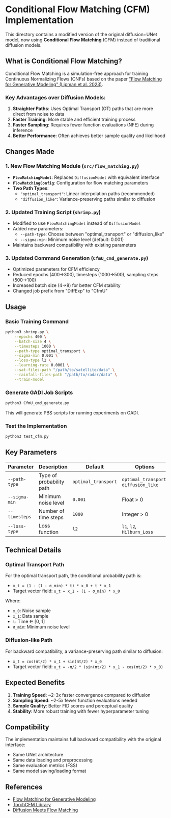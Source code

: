 # Conditional Flow Matching (CFM) Implementation

This directory contains a modified version of the original diffusion+UNet model, now using **Conditional Flow Matching** (CFM) instead of traditional diffusion models.

## What is Conditional Flow Matching?

Conditional Flow Matching is a simulation-free approach for training Continuous Normalizing Flows (CNFs) based on the paper ["Flow Matching for Generative Modeling" (Lipman et al. 2023)](https://arxiv.org/abs/2210.02747).

### Key Advantages over Diffusion Models:

1. **Straighter Paths**: Uses Optimal Transport (OT) paths that are more direct from noise to data
2. **Faster Training**: More stable and efficient training process
3. **Faster Sampling**: Requires fewer function evaluations (NFE) during inference
4. **Better Performance**: Often achieves better sample quality and likelihood

## Changes Made

### 1. New Flow Matching Module (`src/flow_matching.py`)

- **`FlowMatchingModel`**: Replaces `DiffusionModel` with equivalent interface
- **`FlowMatchingConfig`**: Configuration for flow matching parameters
- **Two Path Types**:
  - `"optimal_transport"`: Linear interpolation paths (recommended)
  - `"diffusion_like"`: Variance-preserving paths similar to diffusion

### 2. Updated Training Script (`shrimp.py`)

- Modified to use `FlowMatchingModel` instead of `DiffusionModel`
- Added new parameters:
  - `--path-type`: Choose between "optimal_transport" or "diffusion_like"
  - `--sigma-min`: Minimum noise level (default: 0.001)
- Maintains backward compatibility with existing parameters

### 3. Updated Command Generation (`CfmU_cmd_generate.py`)

- Optimized parameters for CFM efficiency
- Reduced epochs (400→300), timesteps (1000→500), sampling steps (500→100)
- Increased batch size (4→8) for better CFM stability
- Changed job prefix from "DiffExp" to "CfmU"

## Usage

### Basic Training Command

```bash
python3 shrimp.py \
    --epochs 400 \
    --batch-size 4 \
    --timesteps 1000 \
    --path-type optimal_transport \
    --sigma-min 0.001 \
    --loss-type l2 \
    --learning-rate 0.0001 \
    --sat-files-path "/path/to/satellite/data" \
    --rainfall-files-path "/path/to/radar/data" \
    --train-model
```

### Generate GADI Job Scripts

```bash
python3 CfmU_cmd_generate.py
```

This will generate PBS scripts for running experiments on GADI.

### Test the Implementation

```bash
python3 test_cfm.py
```

## Key Parameters

| Parameter     | Description              | Default             | Options                               |
| ------------- | ------------------------ | ------------------- | ------------------------------------- |
| `--path-type` | Type of probability path | `optimal_transport` | `optimal_transport`, `diffusion_like` |
| `--sigma-min` | Minimum noise level      | `0.001`             | Float > 0                             |
| `--timesteps` | Number of time steps     | `1000`              | Integer > 0                           |
| `--loss-type` | Loss function            | `l2`                | `l1`, `l2`, `Hilburn_Loss`            |

## Technical Details

### Optimal Transport Path

For the optimal transport path, the conditional probability path is:

- `x_t = (1 - (1 - σ_min) * t) * x_0 + t * x_1`
- Target vector field: `u_t = x_1 - (1 - σ_min) * x_0`

Where:

- `x_0`: Noise sample
- `x_1`: Data sample
- `t`: Time ∈ [0, 1]
- `σ_min`: Minimum noise level

### Diffusion-like Path

For backward compatibility, a variance-preserving path similar to diffusion:

- `x_t = cos(πt/2) * x_1 + sin(πt/2) * x_0`
- Target vector field: `u_t = -π/2 * (sin(πt/2) * x_1 - cos(πt/2) * x_0)`

## Expected Benefits

1. **Training Speed**: ~2-3x faster convergence compared to diffusion
2. **Sampling Speed**: ~2-5x fewer function evaluations needed
3. **Sample Quality**: Better FID scores and perceptual quality
4. **Stability**: More robust training with fewer hyperparameter tuning

## Compatibility

The implementation maintains full backward compatibility with the original interface:

- Same UNet architecture
- Same data loading and preprocessing
- Same evaluation metrics (FSS)
- Same model saving/loading format

## References

- [Flow Matching for Generative Modeling](https://arxiv.org/abs/2210.02747)
- [TorchCFM Library](https://github.com/atong01/conditional-flow-matching)
- [Diffusion Meets Flow Matching](https://diffusionflow.github.io/)

